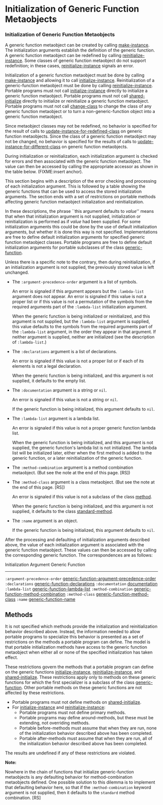Initialization of Generic Function Metaobjects
==============================================

### Initialization of Generic Function Metaobjects

A generic function metaobject can be created by calling [make-instance](/meta-object-protocol/make-instance). The initialization arguments establish the definition of the generic function. A generic function metaobject can be redefined by calling [reinitialize-instance](http://www.lispworks.com/documentation/HyperSpec/Body/f_reinit.htm#reinitialize-instance). Some classes of generic function metaobject do not support redefinition; in these cases, [reinitialize-instance](http://www.lispworks.com/documentation/HyperSpec/Body/f_reinit.htm#reinitialize-instance) signals an error.

Initialization of a generic function metaobject must be done by calling [make-instance](/meta-object-protocol/make-instance) and allowing it to call [initialize-instance](http://www.lispworks.com/documentation/HyperSpec/Body/f_init_i.htm#initialize-instance). Reinitialization of a generic-function metaobject must be done by calling [reinitialize-instance](http://www.lispworks.com/documentation/HyperSpec/Body/f_reinit.htm#reinitialize-instance). Portable programs must not call [initialize-instance](http://www.lispworks.com/documentation/HyperSpec/Body/f_init_i.htm#initialize-instance) directly to initialize a generic function metaobject. Portable programs must not call [shared-initialize](http://www.lispworks.com/documentation/HyperSpec/Body/f_shared.htm#shared-initialize) directly to initialize or reinitialize a generic function metaobject. Portable programs must not call [change-class](http://www.lispworks.com/documentation/HyperSpec/Body/f_chg_cl.htm#change-class) to change the class of any generic function metaobject or to turn a non-generic-function object into a generic function metaobject.

Since metaobject classes may not be redefined, no behavior is specified for the result of calls to [update-instance-for-redefined-class](http://www.lispworks.com/documentation/HyperSpec/Body/f_upda_1.htm#update-instance-for-redefined-class) on generic function metaobjects. Since the class of a generic function metaobject may not be changed, no behavior is specified for the results of calls to [update-instance-for-different-class](http://www.lispworks.com/documentation/HyperSpec/Body/f_update.htm#update-instance-for-different-class) on generic function metaobjects.

During initialization or reinitialization, each initialization argument is checked for errors and then associated with the generic function metaobject. The value can then be accessed by calling the appropriate accessor as shown in the table below. (FIXME:insert anchor).

This section begins with a description of the error checking and processing of each initialization argument. This is followed by a table showing the generic functions that can be used to access the stored initialization arguments. The section ends with a set of restrictions on portable methods affecting generic function metaobject initialization and reinitialization.

In these descriptions, the phrase ``this argument defaults to *value*'' means that when that initialization argument is not supplied, initialization or reinitialization is performed as if *value* had been supplied. For some initialization arguments this could be done by the use of default initialization arguments, but whether it is done this way is not specified. Implementations are free to define default initialization arguments for specified generic function metaobject classes. Portable programs are free to define default initialization arguments for portable subclasses of the class [generic-function](/meta-object-protocol/generic-function).

Unless there is a specific note to the contrary, then during reinitialization, if an initialization argument is not supplied, the previously stored value is left unchanged.

-   The `:argument-precedence-order` argument is a list of symbols.

    An error is signaled if this argument appears but the `:lambda-list` argument does not appear. An error is signaled if this value is not a proper list or if this value is not a permutation of the symbols from the required arguments part of the `:lambda-list` initialization argument.

    When the generic function is being initialized or reinitialized, and this argument is not supplied, but the `:lambda-list` argument is supplied, this value defaults to the symbols from the required arguments part of the `:lambda-list` argument, in the order they appear in that argument. If neither argument is supplied, neither are initialized (see the description of `:lambda-list`.)

-   The `:declarations` argument is a list of declarations.

    An error is signaled if this value is not a proper list or if each of its elements is not a legal declaration.

    When the generic function is being initialized, and this argument is not supplied, it defaults to the empty list.

-   The `:documentation` argument is a string or `nil`.

    An error is signaled if this value is not a string or `nil`.

    If the generic function is being initialized, this argument defaults to `nil`.

-   The `:lambda-list` argument is a lambda list.

    An error is signaled if this value is not a proper generic function lambda list.

    When the generic function is being initialized, and this argument is not supplied, the generic function's lambda list is not initialized. The lambda list will be initialized later, either when the first method is added to the generic function, or a later reinitialization of the generic function.

-   The `:method-combination` argument is a method combination metaobject. (But see the note at the end of this page. [RS])
-   The `:method-class` argument is a class metaobject. (But see the note at the end of this page. [RS])

    An error is signaled if this value is not a subclass of the class [method](/meta-object-protocol/method).

    When the generic function is being initialized, and this argument is not supplied, it defaults to the class [standard-method](/meta-object-protocol/standard-method).

-   The `:name` argument is an object.

    If the generic function is being initialized, this argument defaults to `nil`.

After the processing and defaulting of initialization arguments described above, the value of each initialization argument is associated with the generic function metaobject. These values can then be accessed by calling the corresponding generic function. The correspondences are as follows:

  Initialization Argument        Generic Function
  ------------------------------ ---------------------------------------------------------------------------------------------------
  `:argument-precedence-order`   [generic-function-argument-precedence-order](/meta-object-protocol/generic-function-argument-precedence-order)
  `:declarations`                [generic-function-declarations](/meta-object-protocol/generic-function-declarations)
  `:documentation`               [documentation](http://www.lispworks.com/documentation/HyperSpec/Body/f_docume.htm#documentation)
  `:lambda-list`                 [generic-function-lambda-list](/meta-object-protocol/generic-function-lambda-list)
  `:method-combination`          [generic-function-method-combination](/meta-object-protocol/generic-function-method-combination)
  `:method-class`                [generic-function-method-class](/meta-object-protocol/generic-function-method-class)
  `:name`                        [generic-function-name](/meta-object-protocol/generic-function-name)

Methods
-------

It is not specified which methods provide the initialization and reinitialization behavior described above. Instead, the information needed to allow portable programs to specialize this behavior is presented as a set of restrictions on the methods a portable program can define. The model is that portable initialization methods have access to the generic function metaobject when either all or none of the specified initialization has taken effect.

These restrictions govern the methods that a portable program can define on the generic functions [initialize-instance](http://www.lispworks.com/documentation/HyperSpec/Body/f_init_i.htm#initialize-instance), [reinitialize-instance](http://www.lispworks.com/documentation/HyperSpec/Body/f_reinit.htm#reinitialize-instance), and [shared-initialize](http://www.lispworks.com/documentation/HyperSpec/Body/f_shared.htm#shared-initialize). These restrictions apply only to methods on these generic functions for which the first specializer is a subclass of the class [generic-function](/meta-object-protocol/generic-function). Other portable methods on these generic functions are not affected by these restrictions.

-   Portable programs must not define methods on [shared-initialize](http://www.lispworks.com/documentation/HyperSpec/Body/f_shared.htm#shared-initialize).
-   For [initialize-instance](http://www.lispworks.com/documentation/HyperSpec/Body/f_init_i.htm#initialize-instance) and [reinitialize-instance](http://www.lispworks.com/documentation/HyperSpec/Body/f_reinit.htm#reinitialize-instance):
    -   Portable programs must not define primary methods.
    -   Portable programs may define around-methods, but these must be extending, not overriding methods.
    -   Portable before-methods must assume that when they are run, none of the initialization behavior described above has been completed.
    -   Portable after-methods must assume that when they are run, all of the initialization behavior described above has been completed.

The results are undefined if any of these restrictions are violated.

**Note:**

Nowhere in the chain of functions that initialize generic-function metaobjects is any defaulting behavior for method-combination metaobjects defined. One possible solution to this dilemma is to implement that defaulting behavior here, so that if the `:method-combination` keyword argument is not supplied, then it defaults to the `standard` method combination. [RS]
